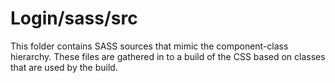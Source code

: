 # Login/sass/src

This folder contains SASS sources that mimic the component-class hierarchy. These files
are gathered in to a build of the CSS based on classes that are used by the build.
